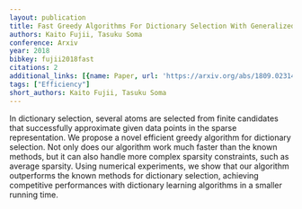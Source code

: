 ```yaml
---
layout: publication
title: Fast Greedy Algorithms For Dictionary Selection With Generalized Sparsity Constraints
authors: Kaito Fujii, Tasuku Soma
conference: Arxiv
year: 2018
bibkey: fujii2018fast
citations: 2
additional_links: [{name: Paper, url: 'https://arxiv.org/abs/1809.02314'}]
tags: ["Efficiency"]
short_authors: Kaito Fujii, Tasuku Soma
---
```

In dictionary selection, several atoms are selected from finite candidates
that successfully approximate given data points in the sparse representation.
We propose a novel efficient greedy algorithm for dictionary selection. Not
only does our algorithm work much faster than the known methods, but it can
also handle more complex sparsity constraints, such as average sparsity. Using
numerical experiments, we show that our algorithm outperforms the known methods
for dictionary selection, achieving competitive performances with dictionary
learning algorithms in a smaller running time.